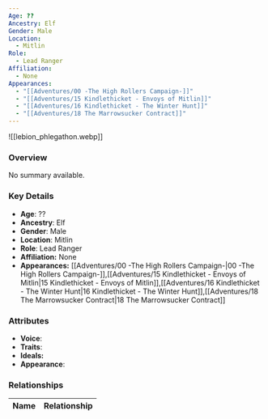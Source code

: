 ```yaml
---
Age: ??
Ancestry: Elf
Gender: Male
Location:
  - Mitlin
Role:
  - Lead Ranger
Affiliation:
  - None
Appearances:
  - "[[Adventures/00 -The High Rollers Campaign-]]"
  - "[[Adventures/15 Kindlethicket - Envoys of Mitlin]]"
  - "[[Adventures/16 Kindlethicket - The Winter Hunt]]"
  - "[[Adventures/18 The Marrowsucker Contract]]"
---
```


![[lebion_phlegathon.webp]]

### Overview
No summary available.

### Key Details
- **Age**: ??
- **Ancestry**: Elf
- **Gender**: Male
- **Location**: Mitlin
- **Role**: Lead Ranger
- **Affiliation:** None
- **Appearances:** [[Adventures/00 -The High Rollers Campaign-\|00 -The High Rollers Campaign-]],[[Adventures/15 Kindlethicket - Envoys of Mitlin\|15 Kindlethicket - Envoys of Mitlin]],[[Adventures/16 Kindlethicket - The Winter Hunt\|16 Kindlethicket - The Winter Hunt]],[[Adventures/18 The Marrowsucker Contract\|18 The Marrowsucker Contract]]

### Attributes
- **Voice**: 
- **Traits**: 
- **Ideals:** 
- **Appearance**:

### Relationships

| Name  | Relationship |
| ----- | ------------ |
